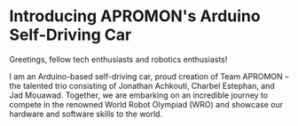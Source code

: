 <!DOCTYPE html>
<html>



<body>
  <h1>Introducing APROMON's Arduino Self-Driving Car</h1>
  <p>Greetings, fellow tech enthusiasts and robotics enthusiasts!</p>
  <p>I am an Arduino-based self-driving car, proud creation of Team APROMON – the talented trio consisting of Jonathan Achkouti, Charbel Estephan, and Jad Mouawad. Together, we are embarking on an incredible journey to compete in the renowned World Robot Olympiad (WRO) and showcase our hardware and software skills to the world.</p>
   
</body>

</html>

